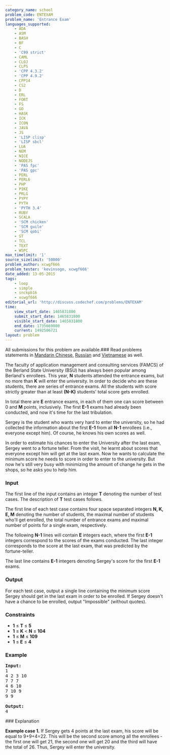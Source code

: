 ```yaml
---
category_name: school
problem_code: ENTEXAM
problem_name: 'Entrance Exam'
languages_supported:
    - ADA
    - ASM
    - BASH
    - BF
    - C
    - 'C99 strict'
    - CAML
    - CLOJ
    - CLPS
    - 'CPP 4.3.2'
    - 'CPP 4.9.2'
    - CPP14
    - CS2
    - D
    - ERL
    - FORT
    - FS
    - GO
    - HASK
    - ICK
    - ICON
    - JAVA
    - JS
    - 'LISP clisp'
    - 'LISP sbcl'
    - LUA
    - NEM
    - NICE
    - NODEJS
    - 'PAS fpc'
    - 'PAS gpc'
    - PERL
    - PERL6
    - PHP
    - PIKE
    - PRLG
    - PYPY
    - PYTH
    - 'PYTH 3.4'
    - RUBY
    - SCALA
    - 'SCM chicken'
    - 'SCM guile'
    - 'SCM qobi'
    - ST
    - TCL
    - TEXT
    - WSPC
max_timelimit: '1'
source_sizelimit: '50000'
problem_author: xcwgf666
problem_tester: 'kevinsogo, xcwgf666'
date_added: 13-05-2015
tags:
    - loop
    - simple
    - snckpb16
    - xcwgf666
editorial_url: 'http://discuss.codechef.com/problems/ENTEXAM'
time:
    view_start_date: 1465831800
    submit_start_date: 1465831800
    visible_start_date: 1465831800
    end_date: 1735669800
    current: 1492506721
layout: problem
---
```

All submissions for this problem are available.###  Read problems statements in [Mandarin Chinese](http://www.codechef.com/download/translated/SNCKPB16/mandarin/ENTEXAM.pdf), [Russian](http://www.codechef.com/download/translated/SNCKPB16/russian/ENTEXAM.pdf) and [Vietnamese](http://www.codechef.com/download/translated/SNCKPB16/vietnamese/ENTEXAM.pdf) as well.

The faculty of application management and consulting services (FAMCS) of the Berland State University (BSU) has always been popular among Berland's enrollees. This year, **N** students attended the entrance exams, but no more than **K** will enter the university. In order to decide who are these students, there are series of entrance exams. All the students with score strictly greater than at least **(N-K)** students' total score gets enrolled.

In total there are **E** entrance exams, in each of them one can score between 0 and **M** points, inclusively. The first **E-1** exams had already been conducted, and now it's time for the last tribulation.

Sergey is the student who wants very hard to enter the university, so he had collected the information about the first **E-1** from all **N-1** enrollees (i.e., everyone except him). Of course, he knows his own scores as well.

In order to estimate his chances to enter the University after the last exam, Sergey went to a fortune teller. From the visit, he learnt about scores that everyone except him will get at the last exam. Now he wants to calculate the minimum score he needs to score in order to enter to the university. But now he's still very busy with minimizing the amount of change he gets in the shops, so he asks you to help him.

### Input

The first line of the input contains an integer **T** denoting the number of test cases. The description of **T** test cases follows.

The first line of each test case contains four space separated integers **N, K, E, M** denoting the number of students, the maximal number of students who'll get enrolled, the total number of entrance exams and maximal number of points for a single exam, respectively.

The following **N-1** lines will contain **E** integers each, where the first **E-1** integers correspond to the scores of the exams conducted. The last integer corresponds to the score at the last exam, that was predicted by the fortune-teller.

The last line contains **E-1** integers denoting Sergey's score for the first **E-1** exams.

### Output

For each test case, output a single line containing the minimum score Sergey should get in the last exam in order to be enrolled. If Sergey doesn't have a chance to be enrolled, output "Impossible" (without quotes).

### Constraints

- **1** ≤ **T** ≤ **5**
- **1** ≤ **K** < **N** ≤ **104**
- **1** ≤ **M** ≤ **109**
- **1** ≤ **E** ≤ **4**

### Example

<pre><b>Input:</b>
<tt>1
4 2 3 10
7 7 7
4 6 10
7 10 9
9 9</tt>

<b>Output:</b>
<tt>4</tt>
</pre>### Explanation

**Example case 1.** If Sergey gets 4 points at the last exam, his score will be equal to 9+9+4=22. This will be the second score among all the enrollees - the first one will get 21, the second one will get 20 and the third will have the total of 26. Thus, Sergey will enter the university.

